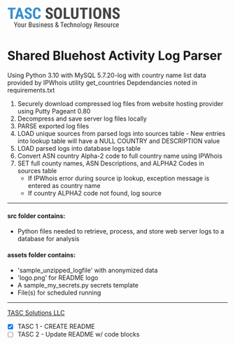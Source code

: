 ![TASCS LOGO](./assets/logo.png)

# Shared Bluehost Activity Log Parser
Using Python 3.10 with MySQL 5.7.20-log with country name list data provided by IPWhois utility get_countries
Depdendancies noted in requirements.txt

1. Securely download compressed log files from website hosting provider using Putty Pageant 0.80
1. Decompress and save server log files locally 
1. PARSE exported log files
1. LOAD unique sources from parsed logs into sources table
        - New entries into lookup table will have a NULL COUNTRY and DESCRIPTION value
1. LOAD parsed logs into database logs table
1. Convert ASN country Alpha-2 code to full country name using IPWhois 
1. SET full county names, ASN Descriptions, and ALPHA2 Codes in sources table
     * If IPWhois error during source ip lookup, exception message is entered as country name
     * If country ALPHA2 code not found, log source

---

#### src folder contains: 

* Python files needed to retrieve, process, and store web server logs to a database for analysis

#### assets folder contains:

* 'sample_unzipped_logfile'  with anonymized data
* 'logo.png' for README logo
* A sample_my_secrets.py secrets template
* File(s) for scheduled running
            
---

[TASC Solutions LLC](https://www.tascs.net)

* [x] TASC 1 - CREATE README
* [ ] TASC 2 - Update README w/ code blocks

